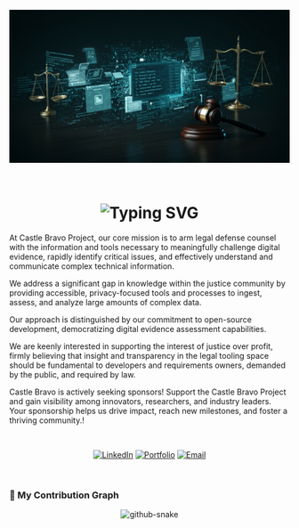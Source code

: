 ![Banner](https://github.com/AthensTN/.github/blob/main/assets/profile-banner.jpeg?raw=true)

<br/>

<h1 align="center">
<img src="https://readme-typing-svg.herokuapp.com/?font=Inter&size=24&pause=10000&center=true&width=600&lines=Hi%2C%20I'm%20Hannah,%20founder%20of%20the%20Castle%20Bravo%20Project!" alt="Typing SVG" />
</h1>
<p align="left">At Castle Bravo Project, our core mission is to arm legal defense counsel with the information and tools necessary to meaningfully challenge digital evidence, rapidly identify critical issues, and effectively understand and communicate complex technical information. 

  We address a significant gap in knowledge within the justice community by providing accessible, privacy-focused tools and processes to ingest, assess, and analyze large amounts of complex data. 

  Our approach is distinguished by our commitment to open-source development, democratizing digital evidence assessment capabilities. 

  We are keenly interested in supporting the interest of justice over profit, firmly believing that insight and transparency in the legal tooling space should be fundamental to developers and requirements owners, demanded by the public, and required by law. 

  Castle Bravo is actively seeking sponsors! Support the Castle Bravo Project and gain visibility among innovators, researchers, and industry leaders. Your sponsorship helps us drive impact, reach new milestones, and foster a thriving community.!</p>

<br/>

<p align="center">
<a href="https://www.linkedin.com/in/johannah-yoch-481655373" target="_blank" rel="noopener noreferrer"><img src="https://img.shields.io/badge/LinkedIn-0A66C2?style=for-the-badge&logo=linkedin&logoColor=white" alt="LinkedIn" /></a>
<a href="https://castle-bravo-project.github.io/.github/" target="_blank" rel="noopener noreferrer"><img src="https://img.shields.io/badge/Portfolio-4A90E2?style=for-the-badge&logo=portfolio&logoColor=white" alt="Portfolio" /></a>
<a href="mailto:Hannah.CastleBravo.Project@proton.me" target="_blank" rel="noopener noreferrer"><img src="https://img.shields.io/badge/Email-D14836?style=for-the-badge&logo=email&logoColor=white" alt="Email" /></a>
</p>

<br/>



### 🐍 My Contribution Graph

<p align="center">
<picture>
<source media="(prefers-color-scheme: dark)" srcset="https://raw.githubusercontent.com/AthensTN/AthensTN/output/github-contribution-grid-snake-dark.svg">
<source media="(prefers-color-scheme: light)" srcset="https://raw.githubusercontent.com/AthensTN/AthensTN/output/github-contribution-grid-snake.svg">
<img alt="github-snake" src="https://raw.githubusercontent.com/AthensTN/AthensTN/output/github-contribution-grid-snake.svg">
</picture>
</p>
